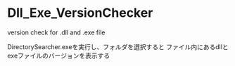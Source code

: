 # Dll_Exe_VersionChecker
version check for .dll and .exe file

DirectorySearcher.exeを実行し、フォルダを選択すると
ファイル内にあるdllとexeファイルのバージョンを表示する
